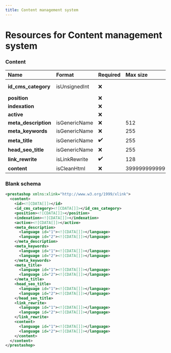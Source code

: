 ```yaml
---
title: Content management system
---
```


# Resources for Content management system

### Content

|         Name         |    Format     | Required |   Max size    |   Description   |
| :------------------- | :------------ | :------- | :------------ | :-------------- |
| **id_cms_category**  | isUnsignedInt | ❌        |               | CMS Category ID |
| **position**         |               | ❌        |               |                 |
| **indexation**       |               | ❌        |               |                 |
| **active**           |               | ❌        |               |                 |
| **meta_description** | isGenericName | ❌        | 512           |                 |
| **meta_keywords**    | isGenericName | ❌        | 255           |                 |
| **meta_title**       | isGenericName | ✔️       | 255           |                 |
| **head_seo_title**   | isGenericName | ❌        | 255           |                 |
| **link_rewrite**     | isLinkRewrite | ✔️       | 128           |                 |
| **content**          | isCleanHtml   | ❌        | 3999999999999 |                 |


### Blank schema

```xml
<prestashop xmlns:xlink="http://www.w3.org/1999/xlink">
  <content>
    <id><![CDATA[]]></id>
    <id_cms_category><![CDATA[]]></id_cms_category>
    <position><![CDATA[]]></position>
    <indexation><![CDATA[]]></indexation>
    <active><![CDATA[]]></active>
    <meta_description>
      <language id="1"><![CDATA[]]></language>
      <language id="2"><![CDATA[]]></language>
    </meta_description>
    <meta_keywords>
      <language id="1"><![CDATA[]]></language>
      <language id="2"><![CDATA[]]></language>
    </meta_keywords>
    <meta_title>
      <language id="1"><![CDATA[]]></language>
      <language id="2"><![CDATA[]]></language>
    </meta_title>
    <head_seo_title>
      <language id="1"><![CDATA[]]></language>
      <language id="2"><![CDATA[]]></language>
    </head_seo_title>
    <link_rewrite>
      <language id="1"><![CDATA[]]></language>
      <language id="2"><![CDATA[]]></language>
    </link_rewrite>
    <content>
      <language id="1"><![CDATA[]]></language>
      <language id="2"><![CDATA[]]></language>
    </content>
  </content>
</prestashop>
```

